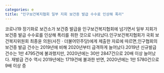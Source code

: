 ```yaml
---
categories: e
title: "인구보건복지협회 일부 지회 보건증 발급 수수료 인상해 폭리"
---
```

코로나19 장기화로 보건소가 보건증 발급을 인구보건복지협회에 넘기면서 일부 지회가 보건증 발급 수수료를 인상해 폭리를 취한 것으로 나타났다.인구보건복지협회가 국회 보건복지위원회 최종윤 의원(사진ㆍ더불어민주당)에게 제출한 자료에 따르면,인구협회의 보건증 발급 건수는 2019년에 비해 2020년부터 급격하게 늘어났다.2019년 신규발급 건수는 1만 4795건에 불과했지만, 2020년에는 30만 2847건으로 20배 이상 늘어났다. 재발급 건수 역시 2019년에는 1719건에 불과한 반면, 2020년에는 1만 5780건으로 9배 이상 증